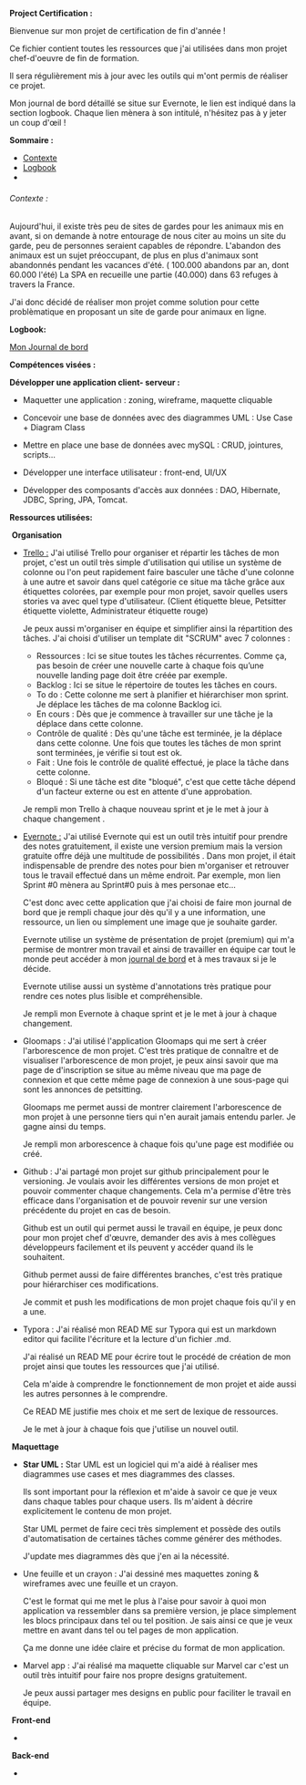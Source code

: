 **Project Certification :** 



Bienvenue sur mon projet de certification de fin d'année ! 

Ce fichier contient toutes les ressources que j'ai utilisées dans mon projet chef-d'oeuvre de fin de formation.

Il sera régulièrement mis à jour avec les outils qui m'ont permis de réaliser ce projet. 

Mon journal de bord détaillé se situe sur Evernote, le lien est indiqué dans la section logbook. Chaque lien mènera à son intitulé, n'hésitez pas à y jeter un coup d'œil ! 



**Sommaire :** 

- [Contexte](#Contexte)
- [Logbook](#Logbook)
- 



###### Contexte :





 Aujourd'hui, il existe très peu de sites de gardes pour les animaux mis en avant, si on demande à notre entourage de nous citer au moins un site du garde, peu de personnes seraient capables de répondre. L'abandon des animaux est un sujet préoccupant, de plus en plus d'animaux sont abandonnés pendant les vacances d'été. ( 100.000 abandons par an, dont 60.000 l'été)  La SPA en recueille une partie (40.000) dans 63 refuges à travers la France.

J'ai donc décidé de réaliser mon projet comme solution pour cette problèmatique en proposant un site de garde pour animaux en ligne. 



**Logbook:** 



[Mon Journal de bord](https://www.evernote.com/l/Ans1I5r-kEtND7A3ca3HAbmuNtym-GRDErU/) 



**Compétences visées :** 



**Développer une application client- serveur :** 

- Maquetter une application : zoning, wireframe, maquette cliquable

- Concevoir une base de données avec des diagrammes UML : Use Case + Diagram Class 

- Mettre en place une base de données avec mySQL : CRUD, jointures, scripts...

- Développer une interface utilisateur : front-end, UI/UX

- Développer des composants d'accès aux données : DAO, Hibernate, JDBC, Spring, JPA, Tomcat. 



**Ressources utilisées:** 



​       **Organisation** 



- [Trello :](https://trello.com/b/hiPwxji3) J'ai utilisé Trello pour organiser et répartir les tâches de mon projet, c'est un outil très simple d'utilisation qui utilise un système de colonne ou l'on peut rapidement faire basculer une tâche d'une colonne à une autre et savoir dans quel catégorie ce situe ma tâche grâce aux étiquettes colorées, par exemple pour mon projet, savoir quelles users stories va avec quel type d'utilisateur. (Client étiquette bleue, Petsitter étiquette violette, Administrateur étiquette rouge)



  Je peux aussi m'organiser en équipe et simplifier ainsi la répartition des tâches.  J'ai choisi d'utiliser un template dit "SCRUM" avec 7 colonnes :

  - Ressources : Ici se situe toutes les tâches récurrentes. Comme ça, pas besoin de créer une nouvelle carte à chaque fois qu’une nouvelle landing page doit être créée par exemple.
  - Backlog : Ici se situe le répertoire de toutes les tâches en cours.
  - To do : Cette colonne me sert à planifier et hiérarchiser mon sprint. Je déplace les tâches de ma colonne Backlog ici.
  - En cours : Dès que je commence à travailler sur une tâche je la déplace dans cette colonne.
  - Contrôle de qualité : Dès qu'une tâche est terminée, je la déplace dans cette colonne. Une fois que toutes les tâches de mon sprint sont terminées, je vérifie si tout est ok.
  - Fait : Une fois le contrôle de qualité effectué, je place la tâche dans cette colonne.
  - Bloqué : Si une tâche est dite "bloqué", c'est que cette tâche dépend d'un facteur externe ou est en attente d'une approbation.

  Je rempli mon Trello à chaque nouveau sprint et je le met à jour à chaque changement .





- [Evernote :](https://www.evernote.com/l/Ans1I5r-kEtND7A3ca3HAbmuNtym-GRDErU/)  J'ai utilisé Evernote qui est un outil très intuitif pour prendre des notes gratuitement, il existe une version premium mais la version gratuite offre déjà une multitude de possibilités . Dans mon projet, il était indispensable de prendre des notes pour bien m'organiser et retrouver tous le travail effectué dans un même endroit. Par exemple, mon lien Sprint #0 mènera au Sprint#0 puis à mes personae etc...

  C'est donc avec cette application que j'ai choisi de faire mon journal de bord que je rempli chaque jour dès qu'il y a une information, une ressource, un lien ou simplement une image que je souhaite garder.

  Evernote utilise un système de présentation de projet (premium) qui m'a permise de montrer mon travail et ainsi de travailler en équipe car tout le monde peut accéder à mon [journal de bord](https://www.evernote.com/l/Ans1I5r-kEtND7A3ca3HAbmuNtym-GRDErU/) et à mes travaux si je le décide.

  Evernote utilise aussi un système d'annotations très pratique pour rendre ces notes plus lisible et compréhensible.

  Je rempli mon Evernote à chaque sprint et je le met à jour à chaque changement.





- Gloomaps : J'ai utilisé l'application Gloomaps qui me sert à créer l'arborescence de mon projet. C'est très pratique de connaître et de visualiser l'arborescence de mon projet, je peux ainsi savoir que ma page de d'inscription se situe au même niveau que ma page de connexion et que cette même page de connexion à une sous-page qui sont les annonces de petsitting. 

  Gloomaps me permet aussi de montrer clairement l'arborescence de mon projet à une personne tiers qui n'en aurait jamais entendu parler. Je gagne ainsi du temps. 

  Je rempli mon arborescence à chaque fois qu'une page est modifiée ou créé. 





- Github : J'ai partagé mon projet sur github principalement pour le versioning. Je voulais avoir les différentes versions de mon projet et pouvoir commenter chaque changements. Cela m'a permise d'être très efficace dans l'organisation et de pouvoir revenir sur une version précédente du projet en cas de besoin. 

  Github est un outil qui permet aussi le travail en équipe, je peux donc pour mon projet chef d'œuvre, demander des avis à mes collègues développeurs facilement et ils peuvent y accéder quand ils le souhaitent. 

  Github permet aussi de faire différentes branches, c'est très pratique pour hiérarchiser ces modifications.

  Je commit et push les modifications de mon projet chaque fois qu'il y en a une.

- Typora : J'ai réalisé mon READ ME  sur Typora qui est un markdown editor qui facilite l'écriture et la lecture d'un fichier .md. 

  J'ai réalisé un READ ME pour écrire tout le procédé de création de mon projet ainsi que toutes les ressources que j'ai utilisé.

  Cela m'aide à comprendre le fonctionnement de mon projet et aide aussi les autres personnes à le comprendre.

  Ce READ ME justifie mes choix et me sert de lexique de ressources.

  Je le met à jour à chaque fois que j'utilise un nouvel outil.



​        **Maquettage** 



- **Star UML :** Star UML est un logiciel qui m'a aidé à réaliser mes diagrammes use cases et mes diagrammes des classes.

  Ils sont important pour la réflexion et m'aide à savoir ce que je veux dans chaque tables pour chaque users. Ils m'aident à décrire explicitement le contenu de mon projet.

  Star UML permet de faire ceci très simplement et possède des outils d'automatisation de certaines tâches comme générer des méthodes.

  J'update mes diagrammes dès que j'en ai la nécessité. 

- Une feuille et un crayon : J'ai dessiné mes maquettes zoning & wireframes avec une feuille et un crayon.

  C'est le format qui me met le plus à l'aise pour savoir à quoi mon application va ressembler dans sa première version, je place simplement les blocs principaux dans tel ou tel position. Je sais ainsi ce que je veux mettre en avant dans tel ou tel pages de mon application.



  Ça me donne une idée claire et précise du format de mon application. 

- Marvel app : J'ai réalisé ma maquette cliquable sur Marvel car c'est un outil très intuitif pour faire nos propre designs gratuitement. 

  Je peux aussi partager mes designs en public pour faciliter le travail en équipe.  



​        **Front-end**  

- 





​        **Back-end** 



- 







